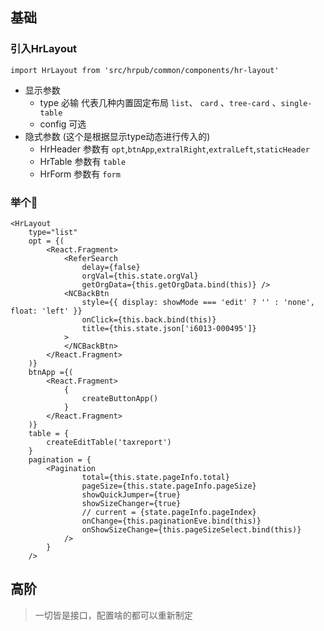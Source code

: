 ## 基础

### 引入HrLayout

```
import HrLayout from 'src/hrpub/common/components/hr-layout'

```

- 显示参数
  - type 必输 代表几种内置固定布局 `list`、 `card` 、`tree-card` 、`single-table`
  - config 可选
- 隐式参数 (这个是根据显示type动态进行传入的)
  - HrHeader 参数有 `opt`,`btnApp`,`extralRight`,`extralLeft`,`staticHeader`
  - HrTable  参数有 `table`
  - HrForm  参数有 `form`

### 举个🌰

```
<HrLayout
    type="list"
    opt = {(
        <React.Fragment>
            <ReferSearch
                delay={false}
                orgVal={this.state.orgVal}
                getOrgData={this.getOrgData.bind(this)} />
            <NCBackBtn
                style={{ display: showMode === 'edit' ? '' : 'none', float: 'left' }}
                onClick={this.back.bind(this)}
                title={this.state.json['i6013-000495']}
            >
            </NCBackBtn>
        </React.Fragment>
    )}
    btnApp ={(
        <React.Fragment>
            {
                createButtonApp()
            }
        </React.Fragment>
    )}
    table = {
        createEditTable('taxreport')
    }
    pagination = {
        <Pagination
                total={this.state.pageInfo.total}
                pageSize={this.state.pageInfo.pageSize}
                showQuickJumper={true}
                showSizeChanger={true}
                // current = {state.pageInfo.pageIndex}
                onChange={this.paginationEve.bind(this)}
                onShowSizeChange={this.pageSizeSelect.bind(this)}
            /> 
        }
    />

```

## 高阶

> 一切皆是接口，配置啥的都可以重新制定